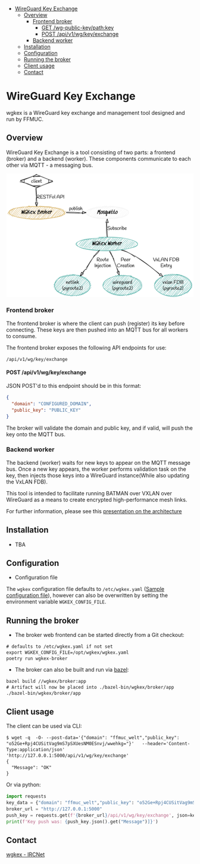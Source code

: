 - [WireGuard Key Exchange](#wireguard-key-exchange)
  * [Overview](#overview)
    + [Frontend broker](#frontend-broker)
      - [GET /wg-public-key/<path:key>](#get--wg-public-key--path-key-)
      - [POST /api/v1/wg/key/exchange](#post--api-v1-wg-key-exchange)
    + [Backend worker](#backend-worker)
  * [Installation](#installation)
  * [Configuration](#configuration)
  * [Running the broker](#running-the-broker)
  * [Client usage](#client-usage)
  * [Contact](#contact)


# WireGuard Key Exchange

wgkex is a WireGuard key exchange and management tool designed and run by FFMUC.

## Overview

WireGuard Key Exchange is a tool consisting of two parts: a frontend (broker) and a backend (worker). These components 
communicate to each other via MQTT - a messaging bus.

![](Docs/architecture.png)

### Frontend broker

The frontend broker is where the client can push (register) its key before connecting. These keys are then pushed into
an MQTT bus for all workers to consume.

The frontend broker exposes the following API endpoints for use:

```
/api/v1/wg/key/exchange
```

#### POST /api/v1/wg/key/exchange

JSON POST'd to this endpoint should be in this format:

```json
{
  "domain": "CONFIGURED_DOMAIN", 
  "public_key": "PUBLIC_KEY"
}
```

The broker will validate the domain and public key, and if valid, will push the key onto the MQTT bus.

### Backend worker

The backend (worker) waits for new keys to appear on the MQTT message bus. Once a new key appears, the worker performs
validation task on the key, then injects those keys into a WireGuard instance(While also updating the VxLAN FDB). 

This tool is intended to facilitate running BATMAN over VXLAN over WireGuard as a means to create encrypted 
high-performance mesh links.

For further information, please see this [presentation on the architecture](https://www.slideshare.net/AnnikaWickert/ffmuc-goes-wild-infrastructure-recap-2020-rc3)

## Installation

* TBA

## Configuration

* Configuration file

The `wgkex` configuration file defaults to `/etc/wgkex.yaml` ([Sample configuration file](wgkex.yaml.example)), however
can also be overwritten by setting the environment variable `WGKEX_CONFIG_FILE`.

## Running the broker

* The broker web frontend can be started directly from a Git checkout:

```
# defaults to /etc/wgkex.yaml if not set
export WGKEX_CONFIG_FILE=/opt/wgkex/wgkex.yaml
poetry run wgkex-broker
```

* The broker can also be built and run via [bazel](https://bazel.build):

```shell
bazel build //wgkex/broker:app
# Artifact will now be placed into ./bazel-bin/wgkex/broker/app
./bazel-bin/wgkex/broker/app
```

## Client usage

The client can be used via CLI:
```
$ wget -q  -O- --post-data='{"domain": "ffmuc_welt","public_key": "o52Ge+Rpj4CUSitVag9mS7pSXUesNM0ESnvj/wwehkg="}'   --header='Content-Type:application/json'   'http://127.0.0.1:5000/api/v1/wg/key/exchange'
{
  "Message": "OK"
}
```

Or via python:
```python
import requests
key_data = {"domain": "ffmuc_welt","public_key": "o52Ge+Rpj4CUSitVag9mS7pSXUesNM0ESnvj/wwehkg="}
broker_url = "http://127.0.0.1:5000"
push_key = requests.get(f'{broker_url}/api/v1/wg/key/exchange', json=key_data)
print(f'Key push was: {push_key.json().get("Message")]}')
```

## Contact

[wgkex - IRCNet](ircs://irc.ircnet.net:6697/wgkex)
